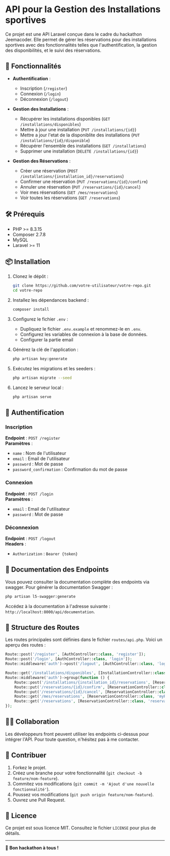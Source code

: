 # API pour la Gestion des Installations sportives

Ce projet est une API Laravel conçue dans le cadre du hackathon Jeemacoder. Elle permet de gérer les réservations pour des installations  sportives avec des fonctionnalités telles que l'authentification, la gestion des disponibilités, et le suivi des réservations.

## 🚀 Fonctionnalités

- **Authentification** :
  - Inscription (`/register`)
  - Connexion (`/login`)
  - Déconnexion (`/logout`)

- **Gestion des Installations** :
  - Récupérer les installations disponibles (`GET /installations/disponibles`)
  - Mettre à jour une installation (`PUT /installations/{id}`)
  - Mettre a jour l'etat de la disponiblite des installations (`PUT /installations/{id}/disponible`)
  - Récupérer l'ensemble des installations (`GET /installations`)
  - Supprimer une installation (`DELETE /installations/{id}`)

- **Gestion des Réservations** :
  - Créer une réservation (`POST /installations/{installation_id}/reservations`)
  - Confirmer une réservation (`PUT /reservations/{id}/confirm`)
  - Annuler une réservation (`PUT /reservations/{id}/cancel`)
  - Voir mes réservations (`GET /mes/reservations`)
  - Voir toutes les réservations (`GET /reservations`)

## 🛠️ Prérequis

- PHP >= 8.3.15
- Composer 2.7.8
- MySQL
- Laravel >= 11

## 📦 Installation

1. Clonez le dépôt :
   ```bash
   git clone https://github.com/votre-utilisateur/votre-repo.git
   cd votre-repo
   ```

2. Installez les dépendances backend :
   ```bash
   composer install
   ```

3. Configurez le fichier `.env` :
   - Dupliquez le fichier `.env.example` et renommez-le en `.env`.
   - Configurez les variables de connexion à la base de données.
   - Configurer la partie email

4. Générez la clé de l'application :
   ```bash
   php artisan key:generate
   ```

5. Exécutez les migrations et les seeders :
   ```bash
   php artisan migrate --seed
   ```

6. Lancez le serveur local :
   ```bash
   php artisan serve
   ```

## 🔑 Authentification

### Inscription
**Endpoint** : `POST /register`  
**Paramètres** :
- `name` : Nom de l'utilisateur
- `email` : Email de l'utilisateur
- `password` : Mot de passe
- `password_confirmation` : Confirmation du mot de passe

### Connexion
**Endpoint** : `POST /login`  
**Paramètres** :
- `email` : Email de l'utilisateur
- `password` : Mot de passe

### Déconnexion
**Endpoint** : `POST /logout`  
**Headers** :
- `Authorization` : `Bearer {token}`

## 📖 Documentation des Endpoints

Vous pouvez consulter la documentation complète des endpoints via swagger. Pour générer la documentation Swagger :
```bash
php artisan l5-swagger:generate
```
Accédez à la documentation à l'adresse suivante : `http://localhost:8000/api/documentation`.

## 📂 Structure des Routes

Les routes principales sont définies dans le fichier `routes/api.php`. Voici un aperçu des routes :

```php
Route::post('/register', [AuthController::class, 'register']);
Route::post('/login', [AuthController::class, 'login']);
Route::middleware('auth')->post('/logout', [AuthController::class, 'logout']);

Route::get('/installations/disponibles', [InstallationController::class, 'getAvailableInstallations']);
Route::middleware('auth')->group(function () {
    Route::post('/installations/{installation_id}/reservations', [ReservationController::class, 'store']);
    Route::put('/reservations/{id}/confirm', [ReservationController::class, 'confirm']);
    Route::put('/reservations/{id}/cancel', [ReservationController::class, 'cancel']);
    Route::get('/mes/reservations', [ReservationController::class, 'myReservations']);
    Route::get('/reservations', [ReservationController::class, 'reservations']);
});
```

## 🧑‍💻 Collaboration

Les développeurs front peuvent utiliser les endpoints ci-dessus pour intégrer l'API. Pour toute question, n'hésitez pas à me contacter.

## 📝 Contribuer

1. Forkez le projet.
2. Créez une branche pour votre fonctionnalité (`git checkout -b feature/nom-feature`).
3. Commitez vos modifications (`git commit -m 'Ajout d'une nouvelle fonctionnalité'`).
4. Poussez vos modifications (`git push origin feature/nom-feature`).
5. Ouvrez une Pull Request.

## 📜 Licence

Ce projet est sous licence MIT. Consultez le fichier `LICENSE` pour plus de détails.

---

🚀 **Bon hackathon à tous !**
